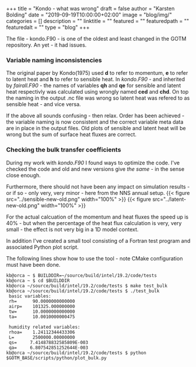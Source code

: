 +++
title = "Kondo - what was wrong" 
draft = false
author = "Karsten Bolding"
date = "2019-09-19T10:00:00+02:00"
image = "blog/img/"
categories = []
description = ""
linktitle = ""
featured = ""
featuredpath = ""
featuredalt = ""
type = "blog"
+++

The file - kondo.F90 - is one of the oldest and least changed in the GOTM repository. An yet - it had issues.


<!--more-->

### Variable naming inconsistencies

The original paper by Kondo(1975) used **d** to refer to momentum, **e** to refer to latent heat and **h** to refer to sensible heat. In _kondo.F90_ - and inherited by _fairall.F90_ - the names of variables **qh** and **qe** for sensible and latent heat respectivly was calculated using wrongly named **ced** and **chd**. On top the naming in the output .nc file was wrong so latent heat was refered to as sensible heat - and vice versa.

If the above all sounds confusing - then relax. Order has been achieved - the variable naming is now consistent and the correct variable meta data are in place in the output files. Old plots of sensible and latent heat will be wrong but the sum of surface heat fluxes are correct.

### Checking the bulk transfer coefficients

During my work with _kondo.F90_ I found ways to optimize the code. I've checked the code and old and new versions give _the same_ - in the sense close enough.

Furthermore, there should not have been any impact on simulation results - or if so - only very, very minor - here from the NNS annual setup.
{{< figure src="../sensible-new-old.png" width="100%" >}}
{{< figure src="../latent-new-old.png" width="100%" >}}

For the actual calcuation of the momentum and heat fluxes the speed up is 40% - but when the percentage of the heat flux calculation is very, very small - the effect is not very big in a 1D model context. 

In addition I've created a small tool consisting of a Fortran test program and associated Python plot script. 

The following lines show how to use the tool - note CMake configuration must have been done.

```
kb@orca ~ $ BUILDDIR=~/source/build/intel/19.2/code/tests
kb@orca ~ $ cd $BUILDDIR
kb@orca ~/source/build/intel/19.2/code/tests $ make test_bulk
kb@orca ~/source/build/intel/19.2/code/tests $ ./test_bulk
 basic variables:
 rh=      90.0000000000000     
 airp=    101325.000000000     
 tw=      10.0000000000000     
 ta=      10.0010000000475     
 
 humidity related variables:
 rhoa=    1.24112344433306     
 L=       2500000.00000000     
 qs=     7.414878832585809E-003
 qa=     6.807542851252644E-003
kb@orca ~/source/build/intel/19.2/code/tests $ python $GOTM_BASE/scripts/python/plot_bulk.py
```
